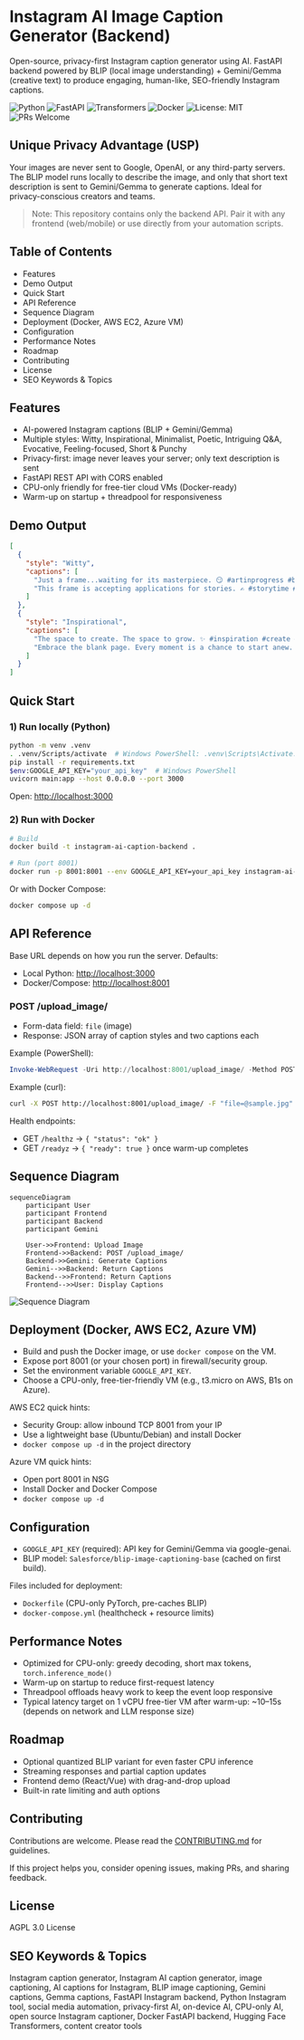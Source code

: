 # Instagram AI Image Caption Generator (Backend)

Open-source, privacy-first Instagram caption generator using AI. FastAPI backend powered by BLIP (local image understanding) + Gemini/Gemma (creative text) to produce engaging, human-like, SEO-friendly Instagram captions.

![Python](https://img.shields.io/badge/Python-3.10%2B-blue)
![FastAPI](https://img.shields.io/badge/FastAPI-Backend-success)
![Transformers](https://img.shields.io/badge/HuggingFace-Transformers-orange)
![Docker](https://img.shields.io/badge/Docker-Ready-informational)
![License: MIT](https://img.shields.io/badge/License-MIT-yellow)
![PRs Welcome](https://img.shields.io/badge/PRs-Welcome-brightgreen)


## Unique Privacy Advantage (USP)

Your images are never sent to Google, OpenAI, or any third-party servers. The BLIP model runs locally to describe the image, and only that short text description is sent to Gemini/Gemma to generate captions. Ideal for privacy-conscious creators and teams.

> Note: This repository contains only the backend API. Pair it with any frontend (web/mobile) or use directly from your automation scripts.


## Table of Contents

- Features
- Demo Output
- Quick Start
- API Reference
- Sequence Diagram
- Deployment (Docker, AWS EC2, Azure VM)
- Configuration
- Performance Notes
- Roadmap
- Contributing
- License
- SEO Keywords & Topics


## Features

- AI-powered Instagram captions (BLIP + Gemini/Gemma)
- Multiple styles: Witty, Inspirational, Minimalist, Poetic, Intriguing Q&A, Evocative, Feeling-focused, Short & Punchy
- Privacy-first: image never leaves your server; only text description is sent
- FastAPI REST API with CORS enabled
- CPU-only friendly for free-tier cloud VMs (Docker-ready)
- Warm-up on startup + threadpool for responsiveness


## Demo Output

```json
[
  {
    "style": "Witty",
    "captions": [
      "Just a frame...waiting for its masterpiece. 😏 #artinprogress #blankcanvas #photography",
      "This frame is accepting applications for stories. ✍️ #storytime #creative #blackandwhite"
    ]
  },
  {
    "style": "Inspirational",
    "captions": [
      "The space to create. The space to grow. ✨ #inspiration #create #photography",
      "Embrace the blank page. Every moment is a chance to start anew. #newbeginnings"
    ]
  }
]
```


## Quick Start

### 1) Run locally (Python)

```bash
python -m venv .venv
. .venv/Scripts/activate  # Windows PowerShell: .venv\Scripts\Activate.ps1
pip install -r requirements.txt
$env:GOOGLE_API_KEY="your_api_key"  # Windows PowerShell
uvicorn main:app --host 0.0.0.0 --port 3000
```

Open: <http://localhost:3000>


### 2) Run with Docker

```bash
# Build
docker build -t instagram-ai-caption-backend .

# Run (port 8001)
docker run -p 8001:8001 --env GOOGLE_API_KEY=your_api_key instagram-ai-caption-backend
```

Or with Docker Compose:

```bash
docker compose up -d
```


## API Reference

Base URL depends on how you run the server. Defaults:

- Local Python: <http://localhost:3000>
- Docker/Compose: <http://localhost:8001>

### POST /upload_image/

- Form-data field: `file` (image)
- Response: JSON array of caption styles and two captions each

Example (PowerShell):

```powershell
Invoke-WebRequest -Uri http://localhost:8001/upload_image/ -Method POST -InFile .\sample.jpg -ContentType "multipart/form-data"
```

Example (curl):

```bash
curl -X POST http://localhost:8001/upload_image/ -F "file=@sample.jpg"
```

Health endpoints:

- GET `/healthz` → `{ "status": "ok" }`
- GET `/readyz` → `{ "ready": true }` once warm-up completes



## Sequence Diagram

```mermaid
sequenceDiagram
    participant User
    participant Frontend
    participant Backend
    participant Gemini

    User->>Frontend: Upload Image
    Frontend->>Backend: POST /upload_image/
    Backend->>Gemini: Generate Captions
    Gemini-->>Backend: Return Captions
    Backend-->>Frontend: Return Captions
    Frontend-->>User: Display Captions
```

![Sequence Diagram](sequence.png)


## Deployment (Docker, AWS EC2, Azure VM)

- Build and push the Docker image, or use `docker compose` on the VM.
- Expose port 8001 (or your chosen port) in firewall/security group.
- Set the environment variable `GOOGLE_API_KEY`.
- Choose a CPU-only, free-tier-friendly VM (e.g., t3.micro on AWS, B1s on Azure).

AWS EC2 quick hints:

- Security Group: allow inbound TCP 8001 from your IP
- Use a lightweight base (Ubuntu/Debian) and install Docker
- `docker compose up -d` in the project directory

Azure VM quick hints:

- Open port 8001 in NSG
- Install Docker and Docker Compose
- `docker compose up -d`


## Configuration

- `GOOGLE_API_KEY` (required): API key for Gemini/Gemma via google-genai.
- BLIP model: `Salesforce/blip-image-captioning-base` (cached on first build).

Files included for deployment:

- `Dockerfile` (CPU-only PyTorch, pre-caches BLIP)
- `docker-compose.yml` (healthcheck + resource limits)


## Performance Notes

- Optimized for CPU-only: greedy decoding, short max tokens, `torch.inference_mode()`
- Warm-up on startup to reduce first-request latency
- Threadpool offloads heavy work to keep the event loop responsive
- Typical latency target on 1 vCPU free-tier VM after warm-up: ~10–15s (depends on network and LLM response size)


## Roadmap

- Optional quantized BLIP variant for even faster CPU inference
- Streaming responses and partial caption updates
- Frontend demo (React/Vue) with drag-and-drop upload
- Built-in rate limiting and auth options


## Contributing

Contributions are welcome. Please read the [CONTRIBUTING.md](CONTRIBUTING.md) for guidelines.

If this project helps you, consider opening issues, making PRs, and sharing feedback.


## License

AGPL 3.0 License


## SEO Keywords & Topics

Instagram caption generator, Instagram AI caption generator, image captioning, AI captions for Instagram, BLIP image captioning, Gemini captions, Gemma captions, FastAPI Instagram backend, Python Instagram tool, social media automation, privacy-first AI, on-device AI, CPU-only AI, open source Instagram captioner, Docker FastAPI backend, Hugging Face Transformers, content creator tools


